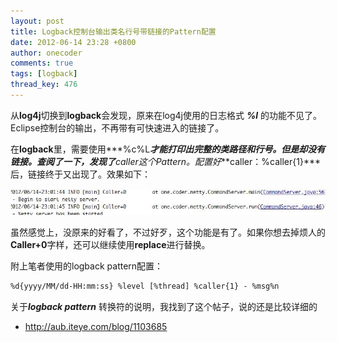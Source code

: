 ```yaml
---
layout: post
title: Logback控制台输出类名行号带链接的Pattern配置
date: 2012-06-14 23:28 +0800
author: onecoder
comments: true
tags: [logback]
thread_key: 476
---
```

从**log4j**切换到**logback**会发现，原来在log4j使用的日志格式 ***%l*** 的功能不见了。Eclipse控制台的输出，不再带有可快速进入的链接了。

在**logback**里，需要使用***%c%L***才能打印出完整的类路径和行号。但是却没有链接。查阅了一下，发现了**caller**这个Pattern。配置好***caller：%caller{1}***后，链接终于又出现了。效果如下：

![](/images/post/logback-console-link/console.jpg)

虽然感觉上，没原来的好看了，不过好歹，这个功能是有了。如果你想去掉烦人的**Caller+0**字样，还可以继续使用**replace**进行替换。

附上笔者使用的logback pattern配置：</div>

```xml
%d{yyyy/MM/dd-HH:mm:ss} %level [%thread] %caller{1} - %msg%n
```

关于***logback pattern*** 转换符的说明，我找到了这个帖子，说的还是比较详细的

- <a href="http://aub.iteye.com/blog/1103685" target="_blank">http://aub.iteye.com/blog/1103685</a>
